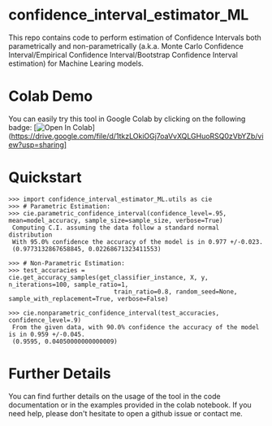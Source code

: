 # confidence_interval_estimator_ML
This repo contains code to perform estimation of Confidence Intervals both parametrically and non-parametrically (a.k.a. Monte Carlo Confidence Interval/Empirical Confidence Interval/Bootstrap Confidence Interval estimation) for Machine Learing models.

# Colab Demo 
You can easily try this tool in Google Colab by clicking on the following badge: [![Open In Colab](https://colab.research.google.com/assets/colab-badge.svg)](https://drive.google.com/file/d/1tkzLOkiOGj7oaVvXQLGHuoRSQ0zVbYZb/view?usp=sharing]


# Quickstart 
```
>>> import confidence_interval_estimator_ML.utils as cie
>>> # Parametric Estimation:
>>> cie.parametric_confidence_interval(confidence_level=.95, mean=model_accuracy, sample_size=sample_size, verbose=True)
 Computing C.I. assuming the data follow a standard normal distribution
 With 95.0% confidence the accuracy of the model is in 0.977 +/-0.023.
 (0.9773132867658845, 0.02268671323411553)
 
>>> # Non-Parametric Estimation:
>>> test_accuracies = cie.get_accuracy_samples(get_classifier_instance, X, y, n_iterations=100, sample_ratio=1,
                             train_ratio=0.8, random_seed=None, sample_with_replacement=True, verbose=False) 
                             
>>> cie.nonparametric_confidence_interval(test_accuracies, confidence_level=.9)
 From the given data, with 90.0% confidence the accuracy of the model is in 0.959 +/-0.045.
 (0.9595, 0.04050000000000009)
```

# Further Details
You can find further details on the usage of the tool in the code documentation or in the examples provided in the colab notebook. If you need help, please don't hesitate to open a github issue or contact me.





